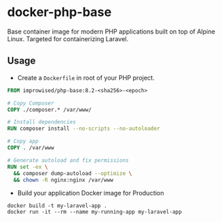 # docker-php-base

Base container image for modern PHP applications built on top of Alpine Linux. Targeted for containerizing Laravel.

## Usage

* Create a `Dockerfile` in root of your PHP project.

```dockerfile
FROM improwised/php-base:8.2-<sha256>-<epoch>

# Copy Composer
COPY ./composer.* /var/www/

# Install dependencies
RUN composer install --no-scripts --no-autoloader

# Copy app
COPY . /var/www

# Generate autoload and fix permissions
RUN set -ex \
  && composer dump-autoload --optimize \
  && chown -R nginx:nginx /var/www
```

* Build your application Docker image for Production

```
docker build -t my-laravel-app .
docker run -it --rm --name my-running-app my-laravel-app
```

